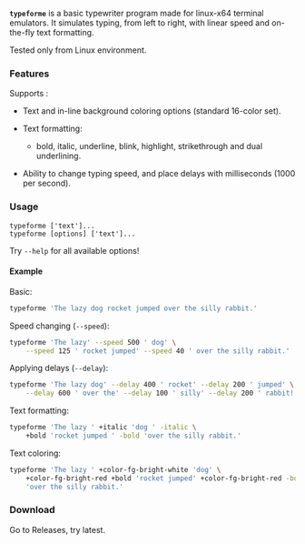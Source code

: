**`typeforme`** is a basic typewriter program made for linux-x64 terminal emulators.
It simulates typing, from left to right, with linear speed and on-the-fly text formatting.

Tested only from Linux environment.

### Features

Supports :

* Text and in-line background coloring options (standard 16-color set).

* Text formatting:
  * bold, italic, underline, blink, highlight, strikethrough and dual underlining.
* Ability to change typing speed, and place delays with milliseconds (1000 per second).

### Usage

```
typeforme ['text']...
typeforme [options] ['text']...
```

Try `--help` for all available options!

#### Example

Basic:

```bash
typeforme 'The lazy dog rocket jumped over the silly rabbit.'
```

Speed changing (`--speed`):

```bash
typeforme 'The lazy' --speed 500 ' dog' \
	--speed 125 ' rocket jumped' --speed 40 ' over the silly rabbit.'
```

Applying delays (`--delay`):

```bash
typeforme 'The lazy dog' --delay 400 ' rocket' --delay 200 ' jumped' \
	--delay 600 ' over the' --delay 100 ' silly' --delay 200 ' rabbit!!'
```

Text formatting:

```bash
typeforme 'The lazy ' +italic 'dog ' -italic \
	+bold 'rocket jumped ' -bold 'over the silly rabbit.'
```

Text coloring:

```bash
typeforme 'The lazy ' +color-fg-bright-white 'dog' \
	+color-fg-bright-red +bold 'rocket jumped' +color-fg-bright-red -bold \
	'over the silly rabbit.'
```





###  Download

Go to Releases, try latest.
